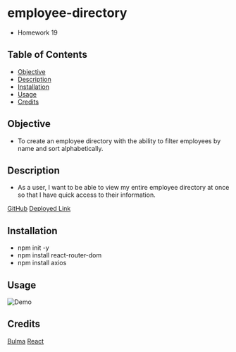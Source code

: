 # employee-directory
- Homework 19

## Table of Contents

* [Objective](#Objective)
* [Description](#Description)
* [Installation](#Installation)
* [Usage](#Usage)
* [Credits](#Credits)

 ## Objective
 
 - To create an employee directory with the ability to filter employees by name and sort alphabetically.
 
 ## Description

 - As a user, I want to be able to view my entire employee directory at once so that I have quick access to their information.
 
[GitHub](https://github.com/mbostwick1/employee-directory)
[Deployed Link](https://mbostwick1.github.io/employee-directory/)
  
## Installation

- npm init -y
- npm install react-router-dom
- npm install axios

 ## Usage

![Demo](demo.gif)

## Credits
[Bulma](https://bulma.io/)
[React](https://reactjs.org/)
